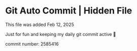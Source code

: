 # Git Auto Commit | Hidden File

This file was added Feb 12, 2025

Just for fun and keeping my daily git commit active 🤪

commit number: 2585416
